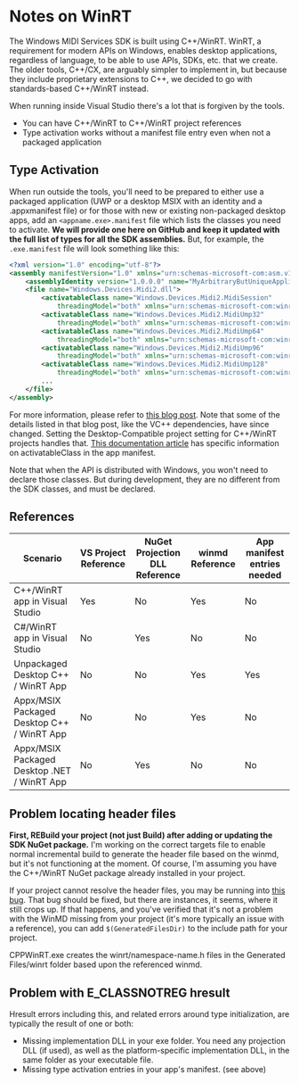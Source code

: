 # Notes on WinRT

The Windows MIDI Services SDK is built using C++/WinRT. WinRT, a requirement for modern APIs on Windows, enables desktop applications, regardless of language, to be able to use APIs, SDKs, etc. that we create. The older tools, C++/CX, are arguably simpler to implement in, but because they include proprietary extensions to C++, we decided to go with standards-based C++/WinRT instead.

When running inside Visual Studio there's a lot that is forgiven by the tools.

* You can have C++/WinRT to C++/WinRT project references
* Type activation works without a manifest file entry even when not a packaged application

## Type Activation

When run outside the tools, you'll need to be prepared to either use a packaged application (UWP or a desktop MSIX with an identity and a .appxmanifest file) or for those with new or existing non-packaged desktop apps, add an `<appname.exe>.manifest` file which lists the classes you need to activate. **We will provide one here on GitHub and keep it updated with the full list of types for all the SDK assemblies.** But, for example, the `.exe.manifest` file will look something like this:

```xml
<?xml version="1.0" encoding="utf-8"?>
<assembly manifestVersion="1.0" xmlns="urn:schemas-microsoft-com:asm.v1">
    <assemblyIdentity version="1.0.0.0" name="MyArbitraryButUniqueApplicationName.app"/>
    <file name="Windows.Devices.Midi2.dll">		
		<activatableClass name="Windows.Devices.Midi2.MidiSession" 
            threadingModel="both" xmlns="urn:schemas-microsoft-com:winrt.v1" />
		<activatableClass name="Windows.Devices.Midi2.MidiUmp32"
            threadingModel="both" xmlns="urn:schemas-microsoft-com:winrt.v1" />
		<activatableClass name="Windows.Devices.Midi2.MidiUmp64"
            threadingModel="both" xmlns="urn:schemas-microsoft-com:winrt.v1" />
		<activatableClass name="Windows.Devices.Midi2.MidiUmp96"
            threadingModel="both" xmlns="urn:schemas-microsoft-com:winrt.v1" />
		<activatableClass name="Windows.Devices.Midi2.MidiUmp128"
            threadingModel="both" xmlns="urn:schemas-microsoft-com:winrt.v1" />
        ...
	</file>
</assembly>
```

For more information, please refer to [this blog post](https://blogs.windows.com/windowsdeveloper/2019/04/30/enhancing-non-packaged-desktop-apps-using-windows-runtime-components/). Note that some of the details listed in that blog post, like the VC++ dependencies, have since changed. Setting the Desktop-Compatible project setting for C++/WinRT projects handles that. [This documentation article](https://learn.microsoft.com/windows/win32/sbscs/application-manifests#activatableClass) has specific information on activatableClass in the app manifest.

Note that when the API is distributed with Windows, you won't need to declare those classes. But during development, they are no different from the SDK classes, and must be declared.

## References

| Scenario | VS Project Reference | NuGet Projection DLL Reference | winmd Reference | App manifest entries needed |
| -------- | ------------------| -------------------- | --------------- | ------------------- |
| C++/WinRT app in Visual Studio | Yes | No | Yes | No |
| C#/WinRT app in Visual Studio | No | Yes | No | No |
| Unpackaged Desktop C++ / WinRT App | No | No | Yes | Yes |
| Appx/MSIX Packaged Desktop C++ / WinRT App | No | No | Yes | No |
| Appx/MSIX Packaged Desktop .NET / WinRT App | No | Yes | No | No |

## Problem locating header files

**First, REBuild your project (not just Build) after adding or updating the SDK NuGet package.** I'm working on the correct targets file to enable normal incremental build to generate the header file based on the winmd, but it's not functioning at the moment. Of course, I'm assuming you have the C++/WinRT NuGet package already installed in your project.

If your project cannot resolve the header files, you may be running into [this bug](https://github.com/microsoft/cppwinrt/issues/593). That bug should be fixed, but there are instances, it seems, where it still crops up. If that happens, and you've verified that it's not a problem with the WinMD missing from your project (it's more typically an issue with a reference), you can add `$(GeneratedFilesDir)` to the include path for your project.

CPPWinRT.exe creates the winrt/namespace-name.h files in the Generated Files/winrt folder based upon the referenced winmd.

## Problem with E_CLASSNOTREG hresult

Hresult errors including this, and related errors around type initialization, are typically the result of one or both:

* Missing implementation DLL in your exe folder. You need any projection DLL (if used), as well as the platform-specific implementation DLL, in the same folder as your executable file.
* Missing type activation entries in your app's manifest. (see above)

